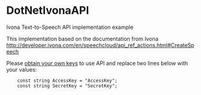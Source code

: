 DotNetIvonaAPI
==============

Ivona Text-to-Speech API implementation example

This implementation based on the documentation from Ivona http://developer.ivona.com/en/speechcloud/api_ref_actions.html#CreateSpeech

Please <a href="https://www.ivona.com/us/account/speechcloud/creation/">obtain your own keys</a> to use API and replace two lines below with your values:
        
        const string AccessKey = "AccessKey";
        const string SecretKey = "SecretKey";
        
        
